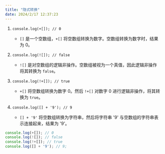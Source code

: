 ```yaml
---
title: "隐式转换"
date: 2024/2/17 12:37:23
---
```


1. `console.log(+[]); // 0`
   - `[]` 是一个空数组，`+[]` 将空数组转换为数字。空数组转换为数字时，结果为 0。

2. `console.log(![]); // false`
   - `![]` 是对空数组的逻辑非操作。空数组被视为一个真值，因此逻辑非操作将其转换为 `false`。

3. `console.log(!+[]); // true`
   - `+[]` 将空数组转换为数字 0。然后 `!+[]` 对数字 0 进行逻辑非操作，将其转换为 `true`。

4. `console.log([] + '9'); // 9`
   - `[] + '9'` 将空数组转换为字符串，然后将字符串 '9' 与空数组的字符串表示连接起来，结果为 '9'。


```js
console.log(+[]); // 0
console.log(![]); // false
console.log(!+[]); // true
console.log([] + '9'); // 9;
```